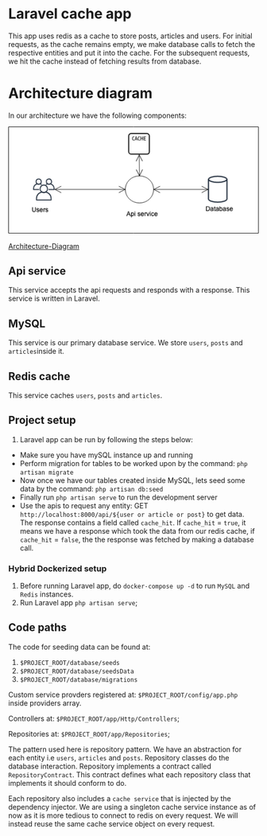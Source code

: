 # Laravel cache app

This app uses redis as a cache to store posts, articles and users. For initial requests, as the cache remains empty, we make database calls to fetch the respective entities and put it into the cache. For the subsequent requests, we hit the cache instead of fetching results from database.

# Architecture diagram


In our architecture we have the following components:

<img src="./diagrams/architecture-diagram.png">

[Architecture-Diagram](./diagrams/architecture-diagram.png)

## Api service

This service accepts the api requests and responds with a response. This service is written in Laravel.

## MySQL

This service is our primary database service. We store `users`, `posts` and `articles`inside it.

## Redis cache

This service caches `users`, `posts` and `articles`. 

## Project setup

1. Laravel app can be run by following the steps below:

- Make sure you have mySQL instance up and running
- Perform migration for tables to be worked upon by the command: `php artisan migrate`
- Now once we have our tables created inside MySQL, lets seed some data by the command: `php artisan db:seed`
- Finally run `php artisan serve` to run the development server
- Use the apis to request any entity: GET `http://localhost:8000/api/${user or article or post}` to get data. The response contains a field called `cache_hit`. If `cache_hit` = `true`,  it means we have a response which took the data from our redis cache, if `cache_hit` = `false`, the the response was fetched by making a database call.

### Hybrid Dockerized setup

1. Before running Laravel app, do `docker-compose up -d` to run `MySQL` and `Redis` instances.
1. Run Laravel app `php artisan serve`;

## Code paths

The code for seeding data can be found at: 
1. `$PROJECT_ROOT/database/seeds`
1. `$PROJECT_ROOT/database/seedsData`
1. `$PROJECT_ROOT/database/migrations`

Custom service provders registered at: `$PROJECT_ROOT/config/app.php` inside providers array.

Controllers at: `$PROJECT_ROOT/app/Http/Controllers`;

Repositories at: `$PROJECT_ROOT/app/Repositories`;

The pattern used here is repository pattern. We have an abstraction for each entity i.e `users`, `articles` and `posts`. Repository classes do the database interaction. Repository implements a contract called `RepositoryContract`. This contract defines what each repository class that implements it should conform to do.

Each repository also includes a `cache service` that is injected by the dependency injector. We are using a singleton cache service instance as of now as it is more tedious to connect to redis on every request. We will instead reuse the same cache service object on every request.




